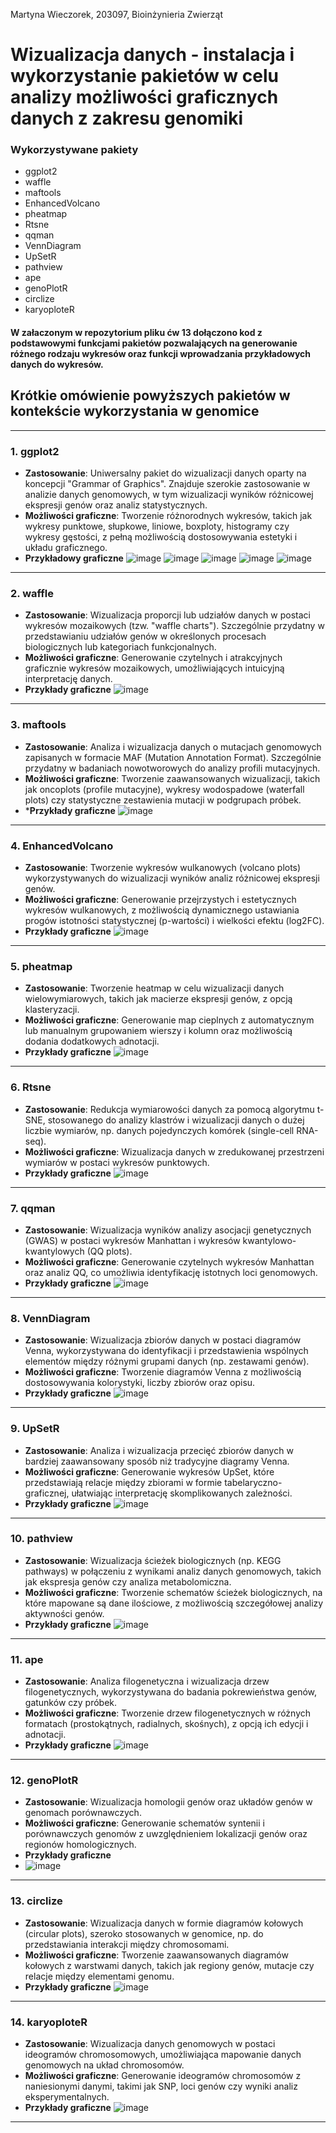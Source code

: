 Martyna Wieczorek, 203097, Bioinżynieria Zwierząt 
# Wizualizacja danych - instalacja i wykorzystanie pakietów w celu analizy możliwości graficznych danych z zakresu genomiki 
### Wykorzystywane pakiety 
- ggplot2
- waffle
- maftools
- EnhancedVolcano
- pheatmap
- Rtsne
- qqman
- VennDiagram
- UpSetR
- pathview
- ape
- genoPlotR
- circlize
- karyoploteR
#### **W załaczonym w repozytorium pliku ćw 13 dołączono kod z podstawowymi funkcjami pakietów pozwalających na generowanie różnego rodzaju wykresów oraz funkcji wprowadzania przykładowych danych do wykresów.**
## Krótkie omówienie powyższych pakietów w kontekście wykorzystania w genomice 

---

### **1. ggplot2**
- **Zastosowanie**: Uniwersalny pakiet do wizualizacji danych oparty na koncepcji "Grammar of Graphics". Znajduje szerokie zastosowanie w analizie danych genomowych, w tym wizualizacji wyników różnicowej ekspresji genów oraz analiz statystycznych.
- **Możliwości graficzne**: Tworzenie różnorodnych wykresów, takich jak wykresy punktowe, słupkowe, liniowe, boxploty, histogramy czy wykresy gęstości, z pełną możliwością dostosowywania estetyki i układu graficznego.
- **Przykładowy graficzne**
  ![image](https://github.com/user-attachments/assets/7cb2caf2-bf0b-4199-b3da-066cc4d4e858)
  ![image](https://github.com/user-attachments/assets/707dc8e9-4c40-47d7-b825-04dc37ffd033)
  ![image](https://github.com/user-attachments/assets/f7ae830e-3576-4569-840a-514cefd3aae5)
  ![image](https://github.com/user-attachments/assets/137beb08-ac37-4cf4-90f0-0bd15a6588f1)
  ![image](https://github.com/user-attachments/assets/f07b8739-6757-4777-9981-dceba8da198d)




  

---

### **2. waffle**
- **Zastosowanie**: Wizualizacja proporcji lub udziałów danych w postaci wykresów mozaikowych (tzw. "waffle charts"). Szczególnie przydatny w przedstawianiu udziałów genów w określonych procesach biologicznych lub kategoriach funkcjonalnych.
- **Możliwości graficzne**: Generowanie czytelnych i atrakcyjnych graficznie wykresów mozaikowych, umożliwiających intuicyjną interpretację danych.
- **Przykłady graficzne**
![image](https://github.com/user-attachments/assets/61636045-874d-41e1-8106-ecc35dc90b3d)


---

### **3. maftools**
- **Zastosowanie**: Analiza i wizualizacja danych o mutacjach genomowych zapisanych w formacie MAF (Mutation Annotation Format). Szczególnie przydatny w badaniach nowotworowych do analizy profili mutacyjnych.
- **Możliwości graficzne**: Tworzenie zaawansowanych wizualizacji, takich jak oncoplots (profile mutacyjne), wykresy wodospadowe (waterfall plots) czy statystyczne zestawienia mutacji w podgrupach próbek.
- ***Przykłady graficzne**
![image](https://github.com/user-attachments/assets/f1a24018-a47d-415c-92c2-5c9bfafd67ca)


---

### **4. EnhancedVolcano**
- **Zastosowanie**: Tworzenie wykresów wulkanowych (volcano plots) wykorzystywanych do wizualizacji wyników analiz różnicowej ekspresji genów.
- **Możliwości graficzne**: Generowanie przejrzystych i estetycznych wykresów wulkanowych, z możliwością dynamicznego ustawiania progów istotności statystycznej (p-wartości) i wielkości efektu (log2FC).
- **Przykłady graficzne**
![image](https://github.com/user-attachments/assets/1e6e2ee4-875f-4873-8537-afa87e4b444d)

---

### **5. pheatmap**
- **Zastosowanie**: Tworzenie heatmap w celu wizualizacji danych wielowymiarowych, takich jak macierze ekspresji genów, z opcją klasteryzacji.
- **Możliwości graficzne**: Generowanie map cieplnych z automatycznym lub manualnym grupowaniem wierszy i kolumn oraz możliwością dodania dodatkowych adnotacji.
- **Przykłady graficzne**
![image](https://github.com/user-attachments/assets/c1b0d3d0-6586-4442-aee1-666e347b91d5)


---

### **6. Rtsne**
- **Zastosowanie**: Redukcja wymiarowości danych za pomocą algorytmu t-SNE, stosowanego do analizy klastrów i wizualizacji danych o dużej liczbie wymiarów, np. danych pojedynczych komórek (single-cell RNA-seq).
- **Możliwości graficzne**: Wizualizacja danych w zredukowanej przestrzeni wymiarów w postaci wykresów punktowych.
- **Przykłady graficzne**
![image](https://github.com/user-attachments/assets/4c780e30-1e42-4b5c-84a0-be5ba4fd92a4)

---

### **7. qqman**
- **Zastosowanie**: Wizualizacja wyników analizy asocjacji genetycznych (GWAS) w postaci wykresów Manhattan i wykresów kwantylowo-kwantylowych (QQ plots).
- **Możliwości graficzne**: Generowanie czytelnych wykresów Manhattan oraz analiz QQ, co umożliwia identyfikację istotnych loci genomowych.
- **Przykłady graficzne**
![image](https://github.com/user-attachments/assets/82da0e97-c4e5-4968-ac23-aee59230a6ad)


---

### **8. VennDiagram**
- **Zastosowanie**: Wizualizacja zbiorów danych w postaci diagramów Venna, wykorzystywana do identyfikacji i przedstawienia wspólnych elementów między różnymi grupami danych (np. zestawami genów).
- **Możliwości graficzne**: Tworzenie diagramów Venna z możliwością dostosowywania kolorystyki, liczby zbiorów oraz opisu.
- **Przykłady graficzne**
![image](https://github.com/user-attachments/assets/940ccc28-4254-4ece-b5aa-8bdde9c3dba4)

---

### **9. UpSetR**
- **Zastosowanie**: Analiza i wizualizacja przecięć zbiorów danych w bardziej zaawansowany sposób niż tradycyjne diagramy Venna.
- **Możliwości graficzne**: Generowanie wykresów UpSet, które przedstawiają relacje między zbiorami w formie tabelaryczno-graficznej, ułatwiając interpretację skomplikowanych zależności.
- **Przykłady graficzne**
![image](https://github.com/user-attachments/assets/e5db01cb-ac26-4f26-84d2-bc4979d2a5b4)

---

### **10. pathview**
- **Zastosowanie**: Wizualizacja ścieżek biologicznych (np. KEGG pathways) w połączeniu z wynikami analiz danych genomowych, takich jak ekspresja genów czy analiza metabolomiczna.
- **Możliwości graficzne**: Tworzenie schematów ścieżek biologicznych, na które mapowane są dane ilościowe, z możliwością szczegółowej analizy aktywności genów.
- **Przykłady graficzne**
![image](https://github.com/user-attachments/assets/8f8eb597-aea2-467c-a37f-f918afc19d4e)

---

### **11. ape**
- **Zastosowanie**: Analiza filogenetyczna i wizualizacja drzew filogenetycznych, wykorzystywana do badania pokrewieństwa genów, gatunków czy próbek.
- **Możliwości graficzne**: Tworzenie drzew filogenetycznych w różnych formatach (prostokątnych, radialnych, skośnych), z opcją ich edycji i adnotacji.
- **Przykłady graficzne**
  ![image](https://github.com/user-attachments/assets/06fcf3a1-5938-421f-827e-81c0bb3ced3e)

---

### **12. genoPlotR**
- **Zastosowanie**: Wizualizacja homologii genów oraz układów genów w genomach porównawczych.
- **Możliwości graficzne**: Generowanie schematów syntenii i porównawczych genomów z uwzględnieniem lokalizacji genów oraz regionów homologicznych.
- **Przykłady graficzne**
- ![image](https://github.com/user-attachments/assets/e5f38007-2f48-439b-9f6f-a23577f1e3e2)

---

### **13. circlize**
- **Zastosowanie**: Wizualizacja danych w formie diagramów kołowych (circular plots), szeroko stosowanych w genomice, np. do przedstawiania interakcji między chromosomami.
- **Możliwości graficzne**: Tworzenie zaawansowanych diagramów kołowych z warstwami danych, takich jak regiony genów, mutacje czy relacje między elementami genomu.
- **Przykłady graficzne**
![image](https://github.com/user-attachments/assets/65c05b03-10f7-4c80-ac3b-62aa9f1ebe0e)

---

### **14. karyoploteR**
- **Zastosowanie**: Wizualizacja danych genomowych w postaci ideogramów chromosomowych, umożliwiająca mapowanie danych genomowych na układ chromosomów.
- **Możliwości graficzne**: Generowanie ideogramów chromosomów z naniesionymi danymi, takimi jak SNP, loci genów czy wyniki analiz eksperymentalnych.
- **Przykłady graficzne**
![image](https://github.com/user-attachments/assets/7fdfb74a-ffec-4a8d-9a1f-584233ae363c)

---

